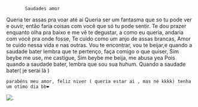            Saudades amor 
 Queria ter assas pra voar até ai
 Queria ser um fantasma que so tu pode ver e ouvir,
então faria coisas com você que só tu pode sentir.
 Te dou prazer enquanto olha pra baixo e me vê te degustar,
a como eu queria, andaria com você pra onde fosse,
 Te cuido como um anjo de assas brancas,
 Amor te cuido nessa vida e nas outras.
 Vou te encontrar, vou te beijar,e quando a saudade bater
lembra que te pertenço, faça comigo o que quiser, 
 Sim beybe me use, me castigue, 
 Sim beybe me beija, me abusa yea 
Pois quando a saudade bater, lembra que sou sua huhum.
         Quando a saudade bater( je serai là ) 

    parabéns meu amor, feliz niver ( queria estar ai , mas né kkkk) tenha um otimo dia bb❤

![.](https://www.wallpaperflare.com/elizabeth-liones-meliodas-nanatsu-no-taizai-wallpaper-uckpu)
